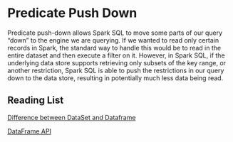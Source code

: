 # Predicate Push Down

Predicate push-down allows Spark SQL to move some parts of our query “down” to
the engine we are querying. If we wanted to read only certain records in Spark, the
standard way to handle this would be to read in the entire dataset and then execute a
filter on it. However, in Spark SQL, if the underlying data store supports retrieving
only subsets of the key range, or another restriction, Spark SQL is able to push the
restrictions in our query down to the data store, resulting in potentially much less
data being read.

## Reading List

[Difference between DataSet and Dataframe](https://stackoverflow.com/questions/37301226/difference-between-dataset-api-and-dataframe-api)

[DataFrame API](https://spark.apache.org/docs/1.6.0/api/scala/index.html#org.apache.spark.sql.DataFrame)